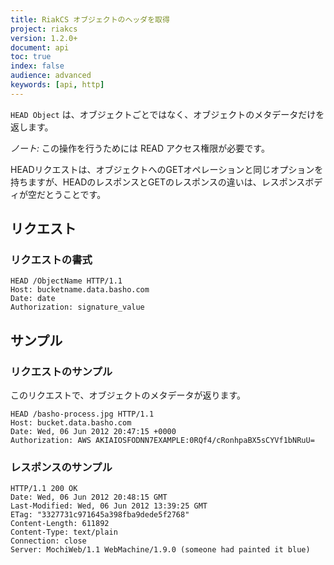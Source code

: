 ```yaml
---
title: RiakCS オブジェクトのヘッダを取得
project: riakcs
version: 1.2.0+
document: api
toc: true
index: false
audience: advanced
keywords: [api, http]
---
```


`HEAD Object` は、オブジェクトごとではなく、オブジェクトのメタデータだけを返します。

*ノート:* この操作を行うためには READ アクセス権限が必要です。

HEADリクエストは、オブジェクトへのGETオペレーションと同じオプションを持ちますが、HEADのレスポンスとGETのレスポンスの違いは、レスポンスボディが空だとうことです。

## リクエスト

### リクエストの書式

```
HEAD /ObjectName HTTP/1.1
Host: bucketname.data.basho.com
Date: date
Authorization: signature_value
```

## サンプル

### リクエストのサンプル

このリクエストで、オブジェクトのメタデータが返ります。

```
HEAD /basho-process.jpg HTTP/1.1
Host: bucket.data.basho.com
Date: Wed, 06 Jun 2012 20:47:15 +0000
Authorization: AWS AKIAIOSFODNN7EXAMPLE:0RQf4/cRonhpaBX5sCYVf1bNRuU=
```

### レスポンスのサンプル

```
HTTP/1.1 200 OK
Date: Wed, 06 Jun 2012 20:48:15 GMT
Last-Modified: Wed, 06 Jun 2012 13:39:25 GMT
ETag: "3327731c971645a398fba9dede5f2768"
Content-Length: 611892
Content-Type: text/plain
Connection: close
Server: MochiWeb/1.1 WebMachine/1.9.0 (someone had painted it blue)
```
